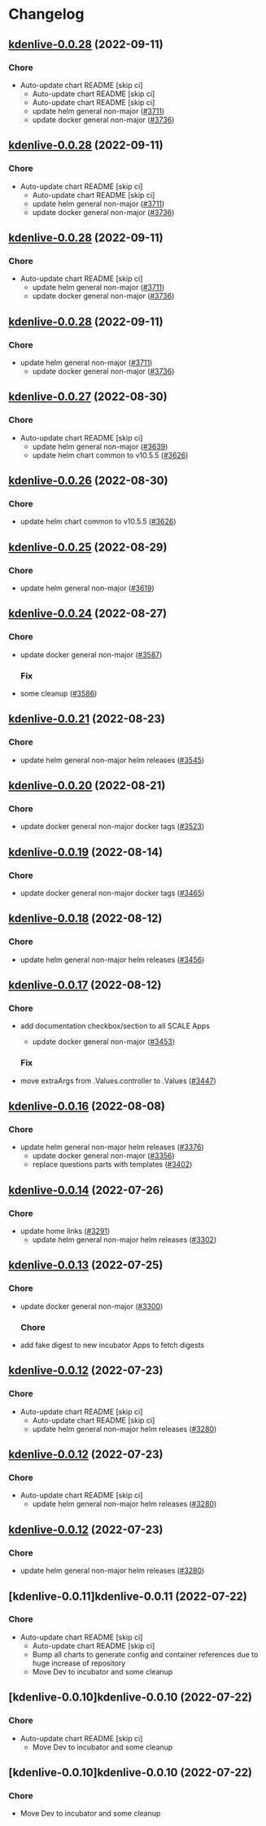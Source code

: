 # Changelog



## [kdenlive-0.0.28](https://github.com/truecharts/charts/compare/kdenlive-0.0.27...kdenlive-0.0.28) (2022-09-11)

### Chore

- Auto-update chart README [skip ci]
  - Auto-update chart README [skip ci]
  - Auto-update chart README [skip ci]
  - update helm general non-major ([#3711](https://github.com/truecharts/charts/issues/3711))
  - update docker general non-major ([#3736](https://github.com/truecharts/charts/issues/3736))




## [kdenlive-0.0.28](https://github.com/truecharts/charts/compare/kdenlive-0.0.27...kdenlive-0.0.28) (2022-09-11)

### Chore

- Auto-update chart README [skip ci]
  - Auto-update chart README [skip ci]
  - update helm general non-major ([#3711](https://github.com/truecharts/charts/issues/3711))
  - update docker general non-major ([#3736](https://github.com/truecharts/charts/issues/3736))




## [kdenlive-0.0.28](https://github.com/truecharts/charts/compare/kdenlive-0.0.27...kdenlive-0.0.28) (2022-09-11)

### Chore

- Auto-update chart README [skip ci]
  - update helm general non-major ([#3711](https://github.com/truecharts/charts/issues/3711))
  - update docker general non-major ([#3736](https://github.com/truecharts/charts/issues/3736))




## [kdenlive-0.0.28](https://github.com/truecharts/charts/compare/kdenlive-0.0.27...kdenlive-0.0.28) (2022-09-11)

### Chore

- update helm general non-major ([#3711](https://github.com/truecharts/charts/issues/3711))
  - update docker general non-major ([#3736](https://github.com/truecharts/charts/issues/3736))




## [kdenlive-0.0.27](https://github.com/truecharts/charts/compare/kdenlive-0.0.25...kdenlive-0.0.27) (2022-08-30)

### Chore

- Auto-update chart README [skip ci]
  - update helm general non-major ([#3639](https://github.com/truecharts/charts/issues/3639))
  - update helm chart common to v10.5.5 ([#3626](https://github.com/truecharts/charts/issues/3626))




## [kdenlive-0.0.26](https://github.com/truecharts/charts/compare/kdenlive-0.0.25...kdenlive-0.0.26) (2022-08-30)

### Chore

- update helm chart common to v10.5.5 ([#3626](https://github.com/truecharts/charts/issues/3626))




## [kdenlive-0.0.25](https://github.com/truecharts/charts/compare/kdenlive-0.0.24...kdenlive-0.0.25) (2022-08-29)

### Chore

- update helm general non-major ([#3619](https://github.com/truecharts/charts/issues/3619))




## [kdenlive-0.0.24](https://github.com/truecharts/charts/compare/kdenlive-0.0.21...kdenlive-0.0.24) (2022-08-27)

### Chore

- update docker general non-major ([#3587](https://github.com/truecharts/charts/issues/3587))

  ### Fix

- some cleanup ([#3586](https://github.com/truecharts/charts/issues/3586))




## [kdenlive-0.0.21](https://github.com/truecharts/charts/compare/kdenlive-0.0.20...kdenlive-0.0.21) (2022-08-23)

### Chore

- update helm general non-major helm releases ([#3545](https://github.com/truecharts/charts/issues/3545))




## [kdenlive-0.0.20](https://github.com/truecharts/charts/compare/kdenlive-0.0.19...kdenlive-0.0.20) (2022-08-21)

### Chore

- update docker general non-major docker tags ([#3523](https://github.com/truecharts/charts/issues/3523))




## [kdenlive-0.0.19](https://github.com/truecharts/charts/compare/kdenlive-0.0.18...kdenlive-0.0.19) (2022-08-14)

### Chore

- update docker general non-major docker tags ([#3465](https://github.com/truecharts/charts/issues/3465))




## [kdenlive-0.0.18](https://github.com/truecharts/charts/compare/kdenlive-0.0.17...kdenlive-0.0.18) (2022-08-12)

### Chore

- update helm general non-major helm releases ([#3456](https://github.com/truecharts/charts/issues/3456))




## [kdenlive-0.0.17](https://github.com/truecharts/charts/compare/kdenlive-0.0.16...kdenlive-0.0.17) (2022-08-12)

### Chore

- add documentation checkbox/section to all SCALE Apps
  - update docker general non-major ([#3453](https://github.com/truecharts/charts/issues/3453))

  ### Fix

- move extraArgs from .Values.controller to .Values ([#3447](https://github.com/truecharts/charts/issues/3447))




## [kdenlive-0.0.16](https://github.com/truecharts/charts/compare/kdenlive-0.0.14...kdenlive-0.0.16) (2022-08-08)

### Chore

- update helm general non-major helm releases ([#3376](https://github.com/truecharts/charts/issues/3376))
  - update docker general non-major ([#3356](https://github.com/truecharts/charts/issues/3356))
  - replace questions parts with templates ([#3402](https://github.com/truecharts/charts/issues/3402))




## [kdenlive-0.0.14](https://github.com/truecharts/apps/compare/kdenlive-vnc-0.0.13...kdenlive-0.0.14) (2022-07-26)

### Chore

- update home links ([#3291](https://github.com/truecharts/apps/issues/3291))
  - update helm general non-major helm releases ([#3302](https://github.com/truecharts/apps/issues/3302))




## [kdenlive-0.0.13](https://github.com/truecharts/apps/compare/kdenlive-vnc-0.0.12...kdenlive-0.0.13) (2022-07-25)

### Chore

- update docker general non-major ([#3300](https://github.com/truecharts/apps/issues/3300))

  ### Chore

- add fake digest to new incubator Apps to fetch digests




## [kdenlive-0.0.12](https://github.com/truecharts/apps/compare/kdenlive-vnc-0.0.11...kdenlive-0.0.12) (2022-07-23)

### Chore

- Auto-update chart README [skip ci]
  - Auto-update chart README [skip ci]
  - update helm general non-major helm releases ([#3280](https://github.com/truecharts/apps/issues/3280))




## [kdenlive-0.0.12](https://github.com/truecharts/apps/compare/kdenlive-vnc-0.0.11...kdenlive-0.0.12) (2022-07-23)

### Chore

- Auto-update chart README [skip ci]
  - update helm general non-major helm releases ([#3280](https://github.com/truecharts/apps/issues/3280))




## [kdenlive-0.0.12](https://github.com/truecharts/apps/compare/kdenlive-vnc-0.0.11...kdenlive-0.0.12) (2022-07-23)

### Chore

- update helm general non-major helm releases ([#3280](https://github.com/truecharts/apps/issues/3280))




## [kdenlive-0.0.11]kdenlive-0.0.11 (2022-07-22)

### Chore

- Auto-update chart README [skip ci]
  - Auto-update chart README [skip ci]
  - Bump all charts to generate config and container references due to huge increase of repository
  - Move Dev to incubator and some cleanup




## [kdenlive-0.0.10]kdenlive-0.0.10 (2022-07-22)

### Chore

- Auto-update chart README [skip ci]
  - Move Dev to incubator and some cleanup




## [kdenlive-0.0.10]kdenlive-0.0.10 (2022-07-22)

### Chore

- Move Dev to incubator and some cleanup
